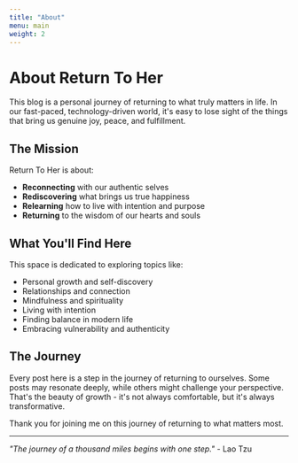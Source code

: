 ```yaml
---
title: "About"
menu: main
weight: 2
---
```


# About Return To Her

This blog is a personal journey of returning to what truly matters in life. In our fast-paced, technology-driven world, it's easy to lose sight of the things that bring us genuine joy, peace, and fulfillment.

## The Mission

Return To Her is about:

- **Reconnecting** with our authentic selves
- **Rediscovering** what brings us true happiness
- **Relearning** how to live with intention and purpose
- **Returning** to the wisdom of our hearts and souls

## What You'll Find Here

This space is dedicated to exploring topics like:

- Personal growth and self-discovery
- Relationships and connection
- Mindfulness and spirituality
- Living with intention
- Finding balance in modern life
- Embracing vulnerability and authenticity

## The Journey

Every post here is a step in the journey of returning to ourselves. Some posts may resonate deeply, while others might challenge your perspective. That's the beauty of growth - it's not always comfortable, but it's always transformative.

Thank you for joining me on this journey of returning to what matters most.

---

*"The journey of a thousand miles begins with one step."* - Lao Tzu 
